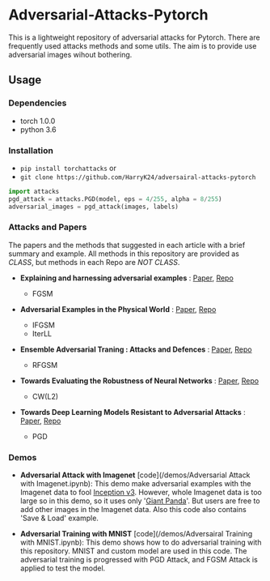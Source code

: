# Adversarial-Attacks-Pytorch

This is a lightweight repository of adversarial attacks for Pytorch.
There are frequently used attacks methods and some utils.
The aim is to provide use adversarial images wihout bothering.

## Usage

### Dependencies

- torch 1.0.0
- python 3.6

### Installation

- `pip install torchattacks` or
- `git clone https://github.com/HarryK24/adversairal-attacks-pytorch`

```python
import attacks
pgd_attack = attacks.PGD(model, eps = 4/255, alpha = 8/255)
adversarial_images = pgd_attack(images, labels)
```

### Attacks and Papers

The papers and the methods that suggested in each article with a brief summary and example.
All methods in this repository are provided as *CLASS*, but methods in each Repo are *NOT CLASS*.

* **Explaining and harnessing adversarial examples** : [Paper](https://arxiv.org/abs/1412.6572), [Repo](https://github.com/HarryK24/FGSM-pytorch)
  - FGSM

* **Adversarial Examples in the Physical World** : [Paper](https://arxiv.org/abs/1607.02533), [Repo](https://github.com/HarryK24/AEPW-pytorch)
  - IFGSM
  - IterLL

* **Ensemble Adversarial Traning : Attacks and Defences** : [Paper](https://arxiv.org/abs/1705.07204), [Repo](https://github.com/HarryK24/RFGSM-pytorch)
  - RFGSM

* **Towards Evaluating the Robustness of Neural Networks** : [Paper](https://arxiv.org/abs/1608.04644), [Repo](https://github.com/HarryK24/CW-pytorch)
  - CW(L2)

* **Towards Deep Learning Models Resistant to Adversarial Attacks** : [Paper](https://arxiv.org/abs/1706.06083), [Repo](https://github.com/HarryK24/PGD-pytorch)
  - PGD


### Demos

* **Adversarial Attack with Imagenet** [code](/demos/Adversarial Attack with Imagenet.ipynb): 
This demo make adversarial examples with the Imagenet data to fool [Inception v3](https://arxiv.org/abs/1512.00567). However, whole Imagenet data is too large so in this demo, so it uses only '[Giant Panda](http://www.image-net.org/)'. But users are free to add other images in the Imagenet data. Also this code also contains 'Save & Load' example.

* **Adversarial Training with MNIST** [code](/demos/Adversairal Training with MNIST.ipynb): 
This demo shows how to do adversarial training with this repository. MNIST and custom model are used in this code. The adversarial training is progressed with PGD Attack, and FGSM Attack is applied to test the model.
